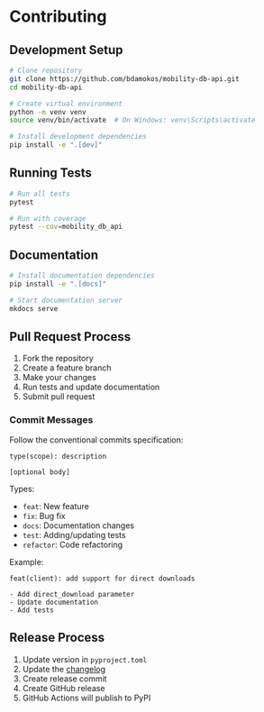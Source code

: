 # Contributing

## Development Setup

```bash
# Clone repository
git clone https://github.com/bdamokos/mobility-db-api.git
cd mobility-db-api

# Create virtual environment
python -m venv venv
source venv/bin/activate  # On Windows: venv\Scripts\activate

# Install development dependencies
pip install -e ".[dev]"
```

## Running Tests

```bash
# Run all tests
pytest

# Run with coverage
pytest --cov=mobility_db_api
```

## Documentation

```bash
# Install documentation dependencies
pip install -e ".[docs]"

# Start documentation server
mkdocs serve
```

## Pull Request Process

1. Fork the repository
2. Create a feature branch
3. Make your changes
4. Run tests and update documentation
5. Submit pull request

### Commit Messages

Follow the conventional commits specification:

```
type(scope): description

[optional body]
```

Types:
- `feat`: New feature
- `fix`: Bug fix
- `docs`: Documentation changes
- `test`: Adding/updating tests
- `refactor`: Code refactoring

Example:
```
feat(client): add support for direct downloads

- Add direct_download parameter
- Update documentation
- Add tests
```

## Release Process

1. Update version in `pyproject.toml`
2. Update the [changelog](changelog.md)
3. Create release commit
4. Create GitHub release
5. GitHub Actions will publish to PyPI 